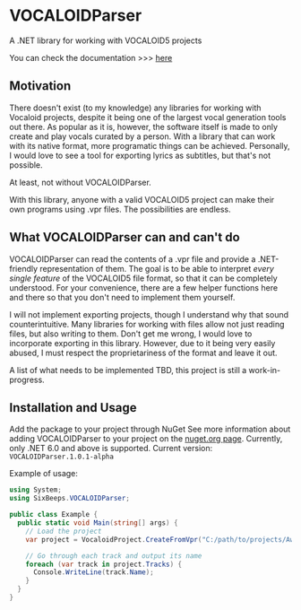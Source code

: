 # VOCALOIDParser
A .NET library for working with VOCALOID5 projects

You can check the documentation >>> [here](https://vocaloidparserdocs.sixbeeps.repl.co/d3/dcc/md__r_e_a_d_m_e.html)

## Motivation

There doesn't exist (to my knowledge) any libraries for working with Vocaloid projects, despite it being one of the largest vocal generation tools out there. As popular as it is, however, the software itself is made to only create and play vocals curated by a person. With a library that can work with its native format, more programatic things can be achieved. Personally, I would love to see a tool for exporting lyrics as subtitles, but that's not possible.

At least, not without VOCALOIDParser.

With this library, anyone with a valid VOCALOID5 project can make their own programs using .vpr files. The possibilities are endless.

## What VOCALOIDParser can and can't do

VOCALOIDParser can read the contents of a .vpr file and provide a .NET-friendly representation of them. The goal is to be able to interpret _every single feature_ of the VOCALOID5 file format, so that it can be completely understood. For your convenience, there are a few helper functions here and there so that you don't need to implement them yourself.

I will not implement exporting projects, though I understand why that sound counterintuitive. Many libraries for working with files allow not just reading files, but also writing to them. Don't get me wrong, I would love to incorporate exporting in this library. However, due to it being very easily abused, I must respect the proprietariness of the format and leave it out.

A list of what needs to be implemented TBD, this project is still a work-in-progress.

## Installation and Usage
Add the package to your project through NuGet See more information about adding VOCALOIDParser to your project on the [nuget.org page](https://www.nuget.org/packages/VOCALOIDParser/1.0.0-alpha). Currently, only .NET 6.0 and above is supported.
Current version: `VOCALOIDParser.1.0.1-alpha`

Example of usage:
```csharp
using System;
using SixBeeps.VOCALOIDParser;

public class Example {
  public static void Main(string[] args) {
    // Load the project
    var project = VocaloidProject.CreateFromVpr("C:/path/to/projects/AwesomeSauce.vpr");

    // Go through each track and output its name
    foreach (var track in project.Tracks) {
      Console.WriteLine(track.Name);
    }
  }
}
```
